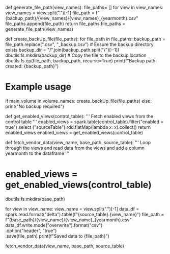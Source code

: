 






def generate_file_path(view_names):
  file_paths= []
  for view in view_names:
    view_names = view.split(".")[-1]
    file_path = f"{backup_path}/{view_names}/{view_names}_{yearmonth}.csv"
    file_paths.append(file_path)
  return file_paths
file_paths = generate_file_path(view_names)


def create_backUp_file(file_paths):
    for file_path in file_paths:
        backup_path = file_path.replace(".csv", "_backup.csv")
        # Ensure the backup directory exists
        backup_dir = "/".join(backup_path.split("/")[:-1])
        dbutils.fs.mkdirs(backup_dir)
        # Copy the file to the backup location
        dbutils.fs.cp(file_path, backup_path, recurse=True)
        print(f"Backup path created: {backup_path}")
# Example usage
if  main_volume in volume_names:
    create_backUp_file(file_paths)
else:
    print("No backup required")
    

def get_enabled_views(control_table):
  '''
  Fetch enabled views from the control table
  '''
  enabled_views = spark.table(control_table).filter("enabled = true").select ("sourceTable").rdd.flatMap(lambda x: x).collect()
  return enabled_views
enabled_views = get_enabled_views(control_table)



def fetch_vendor_data(view_name, base_path, source_table): 
  '''
  Loop through the views and read data from the views and add a column yearmonth to the dataframe
  '''
  # enabled_views = get_enabled_views(control_table)
  dbutils.fs.mkdirs(base_path)

  for view in view_name:
    view_name = view.split(".")[-1]
    data_df = spark.read.format("delta").table(f"{source_table}.{view_name}")
    file_path = f"{base_path}/{view_name}/{view_name}_{yearmonth}.csv"
    data_df.write.mode("overwrite").format("csv") \
      .option("header", "true") \
      .save(file_path) 
    print(f"Saved data to {file_path}")

fetch_vendor_data(view_name, base_path, source_table)
